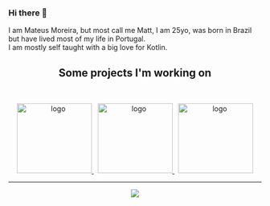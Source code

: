### Hi there 👋

I am Mateus Moreira, but most call me Matt, I am 25yo, was born in Brazil but have lived most of my life in Portugal.<br/>
I am mostly self taught with a big love for Kotlin.

<p>
  <h2 align="center">Some projects I'm working on</h2>
</p>

<br />
<p align="center">
  
  <a href="https://github.com/ipsk/MattFramework">
    <img src="https://i.imgur.com/UkyJixN.jpg" alt="logo" width="149" height="139">
  </a>
  <span> </span> 
  <a href="https://github.com/ipsk/MF-GUI">
    <img src="https://i.imgur.com/0OqZI8N.jpg" alt="logo" width="149" height="139">
  </a>
  <span> </span> 
  <a href="https://github.com/ipsk/MF-MSG">
    <img src="https://i.imgur.com/xBRov0c.jpg" alt="logo" width="149" height="139">
  </a>
  
</p>

---

<p align="center">
  <img src="https://github-readme-stats.vercel.app/api?username=ipsk&show_icons=true&theme=onedark">
</p>


